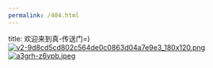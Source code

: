 ```yaml
---
permalink: /404.html
---
```

title: 欢迎来到真-传送门=)
[![v2-9d8cd5cd802c564de0c0863d04a7e9e3_180x120.png](https://loli.tc/images/v2-9d8cd5cd802c564de0c0863d04a7e9e3_180x120.png)](http://185.143.221.154:1145/114514)
[![a3grh-z6vpb.jpeg](https://loli.tc/images/a3grh-z6vpb.jpeg)](http://185.143.221.154:5244)